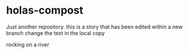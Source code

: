 holas-compost
=============

Just another repository. this is a story that has been edited within a new branch
change the test in the local copy


rocking on a river
